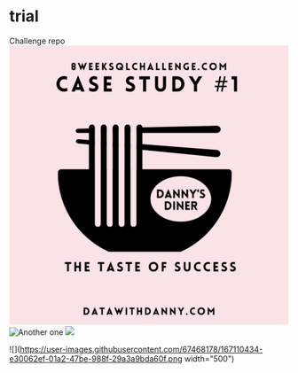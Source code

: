 # trial
Challenge repo
![Dany's Diner.png](https://github.com/AshiruDikko/trial/blob/main/Danny's%20Diner.png?raw=true)
![Another one](https://user-images.githubusercontent.com/67468178/165975945-4fffdeef-1e50-403d-9f27-beb833a2cab3.png)
<img src="https://user-images.githubusercontent.com/67468178/165975945-4fffdeef-1e50-403d-9f27-beb833a2cab3.png" width="500">

![](https://user-images.githubusercontent.com/67468178/167110434-e30062ef-01a2-47be-988f-29a3a9bda60f.png width="500")
